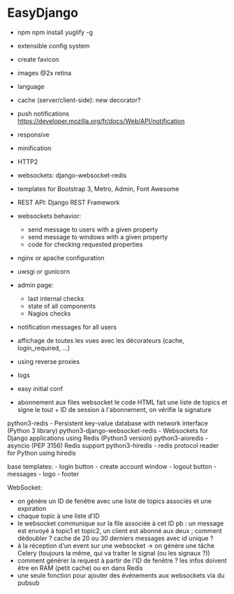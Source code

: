 EasyDjango
==========

  * npm
    npm install yuglify -g

  * extensible config system

  * create favicon
  * images @2x retina
  * language
  * cache (server/client-side): new decorator?
  * push notifications https://developer.mozilla.org/fr/docs/Web/API/notification
  * responsive
  * minification
  * HTTP2
  * websockets: django-websocket-redis
  * templates for Bootstrap 3, Metro, Admin, Font Awesome
  * REST API: Django REST Framework
   
  * websockets behavior:
    * send message to users with a given property
    * send message to windows with a given property
    * code for checking requested properties
    
  * nginx or apache configuration
  * uwsgi or gunicorn
  
  * admin page:
    * last internal checks
    * state of all components
    * Nagios checks
    
  * notification messages for all users
    
  * affichage de toutes les vues avec les décorateurs (cache, login_required, …)
  * using reverse proxies
  * logs
  * easy initial conf
  
  * abonnement aux files websocket 
    le code HTML fait une liste de topics et signe le tout + ID de session
    à l'abonnement, on vérifie la signature 

python3-redis - Persistent key-value database with network interface (Python 3 library)
python3-django-websocket-redis - Websockets for Django applications using Redis (Python3 version)
python3-aioredis - asyncio (PEP 3156) Redis support
python3-hiredis - redis protocol reader for Python using hiredis

base templates:
    - login button
    - create account window
    - logout button
    - messages
    - logo
    - footer
    
WebSocket:
  - on génère un ID de fenêtre avec une liste de topics associés et une expiration
  - chaque topic à une liste d'ID
  - le websocket communique sur la file associée à cet ID
  pb : un message est envoyé à topic1 et topic2, un client est abonné aux deux ; comment dédoubler ? cache de 20 ou 30 derniers messages avec id unique ?
  - à la réception d'un event sur une websocket -> on génère une tâche Celery (toujours la même, qui va traiter le signal (ou les signaux ?))
  - comment générer la request à partir de l'ID de fenêtre ? les infos doivent être en RAM (petit cache) ou en dans Redis
  - une seule fonction pour ajouter des événements aux websockets via du pubsub
  